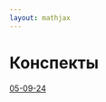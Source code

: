 ```yaml
---  
layout: mathjax  
---  
```

  
# Конспекты  
  
[05-09-24](/sem3/semestr/analysis/notes/05-09-24)   
